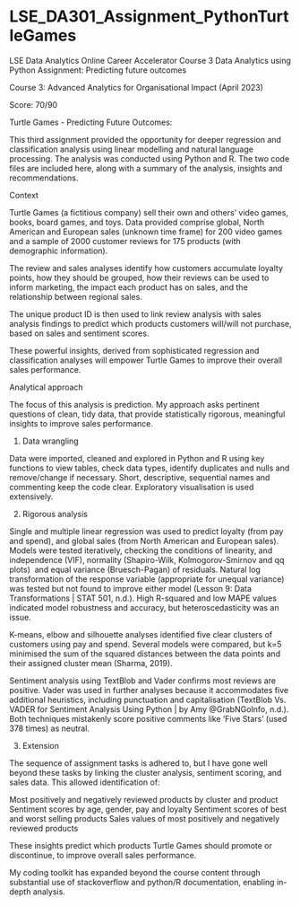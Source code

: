 # LSE_DA301_Assignment_PythonTurtleGames
LSE Data Analytics Online Career Accelerator Course 3 Data Analytics using Python Assignment: Predicting future outcomes


Course 3: Advanced Analytics for Organisational Impact (April 2023)

Score: 70/90

Turtle Games - Predicting Future Outcomes:

This third assignment provided the opportunity for deeper regression and classification analysis using linear modelling and natural language processing. 
The analysis was conducted using Python and R. 
The two code files are included here, along with a summary of the analysis, insights and recommendations.

Context

Turtle Games (a fictitious company) sell their own and others’ video games, books, board games, and toys. Data provided comprise global, North American and European sales (unknown time frame) for 200 video games and a sample of 2000 customer reviews for 175 products (with demographic information). 

The review and sales analyses identify how customers accumulate loyalty points, how they should be grouped, how their reviews can be used to inform marketing, the impact each product has on sales, and the relationship between regional sales.

The unique product ID is then used to link review analysis with sales analysis findings to predict which products customers will/will not purchase, based on sales and sentiment scores. 

These powerful insights, derived from sophisticated regression and classification analyses will empower Turtle Games to improve their overall sales performance.

Analytical approach

The focus of this analysis is prediction. My approach asks pertinent questions of clean, tidy data, that provide statistically rigorous, meaningful insights to improve sales performance.

1. Data wrangling

Data were imported, cleaned and explored in Python and R using key functions to view tables, check data types, identify duplicates and nulls and remove/change if necessary. Short, descriptive, sequential names and commenting keep the code clear. Exploratory visualisation is used extensively.

2. Rigorous analysis

Single and multiple linear regression was used to predict loyalty (from pay and spend), and global sales (from North American and European sales). Models were tested iteratively, checking the conditions of linearity, and independence (VIF), normality (Shapiro-Wilk, Kolmogorov-Smirnov and qq plots)  and equal variance (Bruesch-Pagan) of residuals. Natural log transformation of the response variable (appropriate for unequal variance) was tested but not found to improve either model (Lesson 9: Data Transformations | STAT 501, n.d.). High R-squared and low MAPE values indicated model robustness and accuracy, but heteroscedasticity was an issue.

K-means, elbow and silhouette analyses identified five clear clusters of customers using pay and spend. Several models were compared, but k=5 minimised the sum of the squared distances between the data points and their assigned cluster mean (Sharma, 2019).

Sentiment analysis using TextBlob and Vader confirms most reviews are positive. Vader was used in further analyses because it accommodates five additional heuristics, including punctuation and capitalisation (TextBlob Vs. VADER for Sentiment Analysis Using Python | by Amy @GrabNGoInfo, n.d.). Both techniques mistakenly score positive comments like ‘Five Stars’ (used 378 times) as neutral.

3. Extension

The sequence of assignment tasks is adhered to, but I have gone well beyond these tasks by linking the cluster analysis, sentiment scoring, and sales data. This allowed identification of:

Most positively and negatively reviewed products by cluster and product
Sentiment scores by age, gender, pay and loyalty
Sentiment scores of best and worst selling products
Sales values of most positively and negatively reviewed products

These insights predict which products Turtle Games should promote or discontinue, to improve overall sales performance.

My coding toolkit has expanded beyond the course content through substantial use of stackoverflow and python/R documentation, enabling in-depth analysis.

